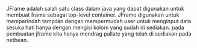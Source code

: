 JFrame adalah salah satu class dalam java yang dapat digunakan untuk membuat frame sebagai top-level container.
JFrame digunakan untuk memperindah tampilan dengan mempermudah user untuk menginput data sesuka hati hanya dengan mengisi kolom yang sudah di sediakan.
pada pembuatan jframe kita hanya mendrag pallate yang telah di sediakan pada netbean. 
